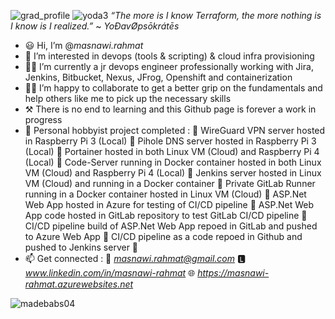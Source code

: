 ![grad_profile](https://user-images.githubusercontent.com/97861822/159736706-0b228932-b531-42d0-ad1a-a71a5d8756dc.gif)
![yoda3](https://user-images.githubusercontent.com/97861822/160243706-1ae39563-6376-45ee-b252-8ffb4cacdf90.gif) *“The more is I know Terraform, the more nothing is I know is I realized.”* ~ *YoĐavØpsōkrátēs*
- 😃 Hi, I’m @*masnawi.rahmat*
- 👀 I’m interested in devops (tools & scripting) & cloud infra provisioning
- 👨‍💻 I’m currently a jr devops engineer professionally working with Jira, Jenkins, Bitbucket, Nexus, JFrog, Openshift and containerization
- 🤝🏼 I’m happy to collaborate to get a better grip on the fundamentals and help others like me to pick up the necessary skills
- ⚒️ There is no end to learning and this Github page is forever a work in progress
- 🧪 Personal hobbyist project completed :
🔸 WireGuard VPN server hosted in Raspberry Pi 3 (Local)
🔸 Pihole DNS server hosted in Raspberry Pi 3 (Local)
🔸 Portainer hosted in both Linux VM (Cloud) and Raspberry Pi 4 (Local)
🔸 Code-Server running in Docker container hosted in both Linux VM (Cloud) and Raspberry Pi 4 (Local)
🔸 Jenkins server hosted in Linux VM (Cloud) and running in a Docker container 
🔸 Private GitLab Runner running in a Docker container hosted in Linux VM (Cloud)
🔸 ASP.Net Web App hosted in Azure for testing of CI/CD pipeline
🔸 ASP.Net Web App code hosted in GitLab repository to test GitLab CI/CD pipeline 
🔸 CI/CD pipeline build of ASP.Net Web App repoed in GitLab and pushed to Azure Web App 
🔸 CI/CD pipeline as a code repoed in Github and pushed to Jenkins server 🔸
- 📫 Get connected : 
📧 *masnawi.rahmat@gmail.com* 
🅻 *www.linkedin.com/in/masnawi-rahmat* 
🌐 *https://masnawi-rahmat.azurewebsites.net*
<!---
masnawi-rahmat/masnawi-rahmat is a ✨ special ✨ repository because its `README.md` (this file) appears on your GitHub profile.
You can click the Preview link to take a look at your changes.
--->
![madebabs04](https://user-images.githubusercontent.com/97861822/160972901-3117d2db-bfc9-41fc-9100-9f763a3469ed.png)

